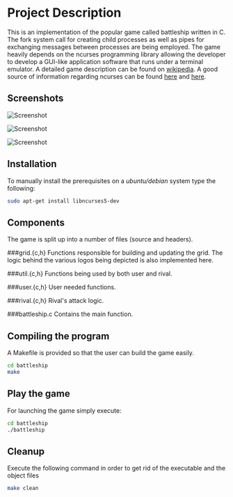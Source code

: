 Project Description
===================
This is an implementation of the popular game called battleship written
in C. The fork system call for creating child processes as well as pipes
for exchanging messages between processes are being employed. The game
heavily depends on the ncurses programming library allowing the developer
to develop a GUI-like application software that runs under a terminal
emulator. A detailed game description can be found on [wikipedia](http://en.wikipedia.org/wiki/Battleship_%28game%29).
A good source of information regarding ncurses can be found [here](http://en.wikipedia.org/wiki/Ncurses) and [here](http://heather.cs.ucdavis.edu/~matloff/UnixAndC/CLanguage/Curses.pdf).

Screenshots
----------
![Screenshot](https://cloud.githubusercontent.com/assets/4787612/6402534/99f303cc-be08-11e4-9016-854ba91a5166.png?raw=true)

![Screenshot](https://cloud.githubusercontent.com/assets/4787612/6402566/d8ba5a74-be08-11e4-915c-c2dff2bbee08.png?raw=true)

![Screenshot](https://cloud.githubusercontent.com/assets/4787612/6402569/e60c3878-be08-11e4-9d74-84ed9be40c03.png?raw=true)

Installation
-------------
To manually install the prerequisites on a *ubuntu/debian* system type the following:
```bash
sudo apt-get install libncurses5-dev
```

Components
-------------
The game is split up into a number of files (source and headers).

###grid.{c,h}
Functions responsible for building and updating the grid. The logic
behind the various logos being depicted is also implemented here.

###util.{c,h}
Functions being used by both user and rival.

###user.{c,h}
User needed functions.

###rival.{c,h}
Rival's attack logic.

###battleship.c
Contains the main function.

Compiling the program
---------------------
A Makefile is provided so that the user can build the game easily.
```bash
cd battleship 
make
```

Play the game
-------------
For launching the game simply execute:
```bash
cd battleship
./battleship
```

Cleanup
-------
Execute the following command in order to get rid of the executable
and the object files
```bash
make clean
```
